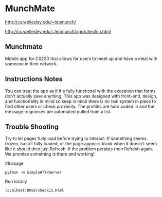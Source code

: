 MunchMate
=====

http://cs.wellesley.edu/~teamunch/

http://cs.wellesley.edu/~teamunch/app/checkin.html

## Munchmate
Mobile app for CS220 that allows for users to meet up and have a meal with someone in their network.

## Instructions Notes
You can treat the app as if it's fully functional with the exception that forms don't actually save anything. This app was designed with front-end, design, and functionality in mind so keep in mind there is no real system in place to find other users or check proximity. The profiles are hard coded in and the message responses are automated pulled from a list. 

## Trouble Shooting
Try to let pages fully load before trying to interact. If something seems frozen, hasn't fully loaded, or the page appears blank when it doesn't seem like it should then just Refresh. If the problem persists then Refresh again. We promise something is there and working! 

##Usage

    python -m SimpleHTTPServer

Run locally
	
	localhost:8000/checkin.html
